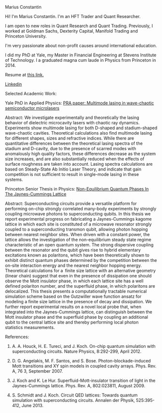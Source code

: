 Marius Constantin

Hi! I'm Marius Constantin. I'm an HFT Trader and Quant Researcher.

I am open to new roles in Quant Research and Quant Trading. Previously, I worked at Goldman Sachs, Dexterity Capital, Manifold Trading and Princeton University.

I'm very passionate about non-profit causes around international education.

I did my PhD at Yale, my Master in Financial Engineering at Stevens Institute of Technology. I a graduated magna cum laude in Physics from Princeton in 2014.

Resume at [this link.](https://drive.google.com/file/d/1tAdqDvFJSv5xHKTK604MMQu9eAX-_8Bj/view?usp=drive_link) 

[Linkedin](https://www.linkedin.com/in/mariusconstantin11/)

Selected Academic Work:

Yale PhD in Applied Physics: [PRA paper: Multimode lasing in wave-chaotic semiconductor microlasers](https://arxiv.org/abs/1908.05397)

Abstract: We investigate experimentally and theoretically the lasing behavior of dielectric microcavity lasers with chaotic ray dynamics. Experiments show multimode lasing for both D-shaped and stadium-shaped wave-chaotic cavities. Theoretical calculations also find multimode lasing for different shapes, sizes and refractive indices. While there are quantitative differences between the theoretical lasing spectra of the stadium and D-cavity, due to the presence of scarred modes with anomalously high quality factors, these differences decrease as the system size increases, and are also substantially reduced when the effects of surface roughness are taken into account. Lasing spectra calculations are based on Steady-State Ab Initio Laser Theory, and indicate that gain competition is not sufficient to result in single-mode lasing in these systems.

Princeton Senior Thesis in Physics: [Non-Equilibrium Quantum Phases In The Jaynes-Cummings Lattice](https://drive.google.com/file/d/0B6afjoCKic9EVjhZSEp2Qm85Vm8/view?usp=drive_link&resourcekey=0-uwKBR30J19S0OXFqfCzb8g)

Abstract: Superconducting circuits provide a versatile platform for performing on-chip strongly correlated many-body experiments by strongly coupling microwave photons to superconducting qubits. In this thesis we report experimental progress on fabricating a Jaynes-Cummings kagome lattice in which each site is constituted of a microwave resonator strongly coupled to a superconducting transmon qubit, allowing photon hopping between nearest neighbor sites. When driven with a constant power, the lattice allows the investigation of the non-equilibrium steady state regime characteristic of an open quantum system. The strong dispersive coupling between the resonator and the qubit gives rise to hybrid elementary excitations known as polaritons, which have been theoretically shown to exhibit distinct quantum phases determined by the competition between the on-site interaction energy and the nearest neighbor hopping energy. Theoretical calculations for a finite size lattice with an alternative geometry (linear chain) suggest that even in the presence of dissipation one should observe the Mott insulator phase, in which each lattice site has a well defined polariton number, and the superfluid phase, in which polaritons are delocalized. This thesis presents a computationally tractable numerical simulation scheme based on the Gutzwiller wave function ansatz for modeling a finite size lattice in the presence of decay and dissipation. We further report experimental results on a novel local probe that, when integrated into the Jaynes-Cummings lattice, can distinguish between the Mott insulator phase and the superfluid phase by coupling an additional qubit to the central lattice site and thereby performing local photon statistics measurements.

References:

1) A. A. Houck, H. E. Tureci, and J. Koch. On-chip quantum simulation with superconducting circuits. Nature Physics, 8:292-299, April 2012.

2) D. G. Angelakis, M. F. Santos, and S. Bose. Photon-blockade-induced Mott transitions and XY spin models in coupled cavity arrays. Phys. Rev. A, 76 3, September 2007.

3) J. Koch and K. Le Hur. Superfluid-Mott-insulator transition of light in the Jaynes-Cummings lattice. Phys. Rev. A, 802:023811, August 2009.

4) S. Schmidt and J. Koch. Circuit QED lattices: Towards quantum simulation with superconducting circuits. Annalen der Physik, 525:395-412, June 2013.
